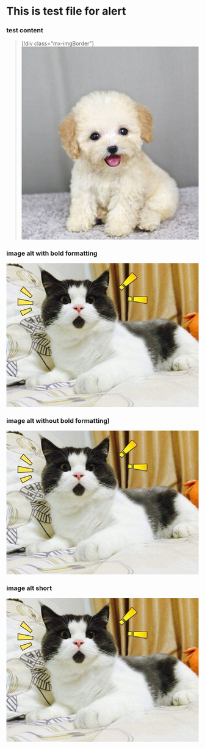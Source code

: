 
# This is test file for alert

### test content
> [!div class="mx-imgBorder"]
> ![The **Azure Explorer** window. The user is swapping the web app in the version 2 deployment slot with the production slot](../img/dog.jpg)

### image alt with bold formatting
![The **Azure Explorer** window. The user is swapping the web app in the version 2 deployment slot with the production slot](../img/cat.jpg)

### image alt without bold formatting)
![The Azure Explorer window. The user is swapping the web app in the version 2 deployment slot with the production slot](../img/cat.jpg)

### image alt short
![I am test image for cat](../img/cat.jpg)


